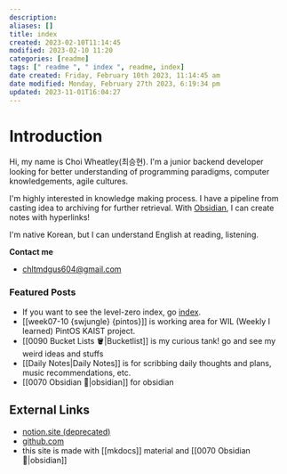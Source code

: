 ```yaml
---
description:
aliases: []
title: index
created: 2023-02-10T11:14:45
modified: 2023-02-10 11:20
categories: [readme]
tags: [" readme ", " index ", readme, index]
date created: Friday, February 10th 2023, 11:14:45 am
date modified: Monday, February 27th 2023, 6:19:34 pm
updated: 2023-11-01T16:04:27
---
```


# Introduction

Hi, my name is Choi Wheatley(최승현). I'm a junior backend developer looking for better understanding of programming paradigms, computer knowledgements, agile cultures.

I'm highly interested in knowledge making process. I have a pipeline from casting idea to archiving for further retrieval. With [Obsidian](https://obsidian.md), I can create notes with hyperlinks!

I'm native Korean, but I can understand English at reading, listening.

**Contact me**

- chltmdgus604@gmail.com

### Featured Posts

- If you want to see the level-zero index, go [index](docs/index/index).
- [[week07-10 {swjungle} {pintos}]] is working area for WIL (Weekly I learned) PintOS KAIST project.
- [[0090 Bucket Lists 🪣|Bucketlist]] is my curious tank! go and see my weird ideas and stuffs
- [[Daily Notes|Daily Notes]] is for scribbing daily thoughts and plans, music recommendations, etc.
- [[0070 Obsidian 💎|obsidian]] for obsidian

## External Links

- [notion.site (deprecated)](https://choiwheatley.notion.site)
- [github.com](https://github.com/ChoiWheatley)
- this site is made with [[mkdocs]] material and [[0070 Obsidian 💎|obsidian]]
